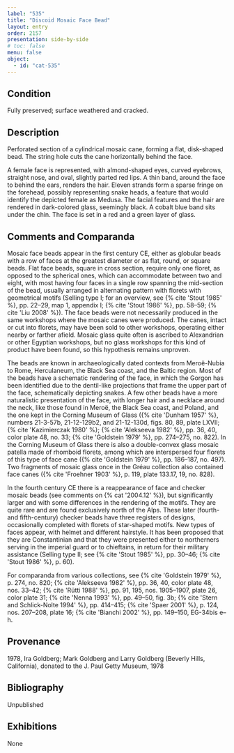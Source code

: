 ```yaml
---
label: "535"
title: "Discoid Mosaic Face Bead"
layout: entry
order: 2157
presentation: side-by-side
# toc: false
menu: false
object:
  - id: "cat-535"
---
```


## Condition

Fully preserved; surface weathered and cracked.

## Description

Perforated section of a cylindrical mosaic cane, forming a flat, disk-shaped bead. The string hole cuts the cane horizontally behind the face.

A female face is represented, with almond-shaped eyes, curved eyebrows, straight nose, and oval, slightly parted red lips. A thin band, around the face to behind the ears, renders the hair. Eleven strands form a sparse fringe on the forehead, possibly representing snake heads, a feature that would identify the depicted female as Medusa. The facial features and the hair are rendered in dark-colored glass, seemingly black. A cobalt blue band sits under the chin. The face is set in a red and a green layer of glass.

## Comments and Comparanda

Mosaic face beads appear in the first century CE, either as globular beads with a row of faces at the greatest diameter or as flat, round, or square beads. Flat face beads, square in cross section, require only one floret, as opposed to the spherical ones, which can accommodate between two and eight, with most having four faces in a single row spanning the mid-section of the bead, usually arranged in alternating pattern with florets with geometrical motifs (Selling type I; for an overview, see {% cite 'Stout 1985' %}, pp. 22–29, map 1, appendix I; {% cite 'Stout 1986' %}, pp. 58–59; {% cite 'Liu 2008' %}). The face beads were not necessarily produced in the same workshops where the mosaic canes were produced. The canes, intact or cut into florets, may have been sold to other workshops, operating either nearby or farther afield. Mosaic glass quite often is ascribed to Alexandrian or other Egyptian workshops, but no glass workshops for this kind of product have been found, so this hypothesis remains unproven. 

The beads are known in archaeologically dated contexts from Meroë-Nubia to Rome, Herculaneum, the Black Sea coast, and the Baltic region. Most of the beads have a schematic rendering of the face, in which the Gorgon has been identified due to the dentil-like projections that frame the upper part of the face, schematically depicting snakes. A few other beads have a more naturalistic presentation of the face, with longer hair and a necklace around the neck, like those found in Meroë, the Black Sea coast, and Poland, and the one kept in the Corning Museum of Glass ({% cite 'Dunham 1957' %}, numbers 21-3-57b, 21-12-129b2, and 21-12-130d, figs. 80, 89, plate LXVII; {% cite 'Kazimierczak 1980' %}; {% cite 'Alekseeva 1982' %}, pp. 36, 40, color plate 48, no. 33; {% cite 'Goldstein 1979' %}, pp. 274–275, no. 822). In the Corning Museum of Glass there is also a double-convex glass mosaic patella made of rhomboid florets, among which are interspersed four florets of this type of face cane ({% cite 'Goldstein 1979' %}, pp. 186–187, no. 497). Two fragments of mosaic glass once in the Gréau collection also contained face canes ({% cite 'Froehner 1903' %}, p. 119, plate 133.17, 19, no. 828).

In the fourth century CE there is a reappearance of face and checker mosaic beads (see comments on {% cat '2004.12' %}), but significantly larger and with some differences in the rendering of the motifs. They are quite rare and are found exclusively north of the Alps. These later (fourth- and fifth-century) checker beads have three registers of designs, occasionally completed with florets of star-shaped motifs. New types of faces appear, with helmet and different hairstyle. It has been proposed that they are Constantinian and that they were presented either to northerners serving in the imperial guard or to chieftains, in return for their military assistance (Selling type II; see {% cite 'Stout 1985' %}, pp. 30–46; {% cite 'Stout 1986' %}, p. 60).

For comparanda from various collections, see {% cite 'Goldstein 1979' %}, p. 274, no. 820; {% cite 'Alekseeva 1982' %}, pp. 36, 40, color plate 48, nos. 33–42; {% cite 'Rütti 1988' %}, pp. 91, 195, nos. 1905–1907, plate 26, color plate 31; {% cite 'Nenna 1993' %}, pp. 49–50, fig. 3b; {% cite 'Stern and Schlick-Nolte 1994' %}, pp. 414–415; {% cite 'Spaer 2001' %}, p. 124, nos. 207–208, plate 16; {% cite 'Bianchi 2002' %}, pp. 149–150, EG-34bis e–h.

## Provenance

1978, Ira Goldberg; Mark Goldberg and Larry Goldberg (Beverly Hills, California), donated to the J. Paul Getty Museum, 1978

## Bibliography

Unpublished

## Exhibitions

None
